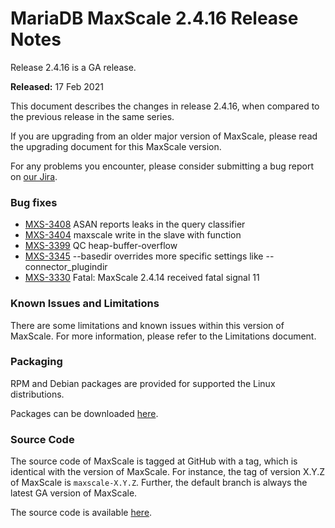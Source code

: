 # MariaDB MaxScale 2.4.16 Release Notes

Release 2.4.16 is a GA release.

**Released:** 17 Feb 2021

This document describes the changes in release 2.4.16, when compared to the previous release in the same series.

If you are upgrading from an older major version of MaxScale, please read the upgrading document for this MaxScale version.

For any problems you encounter, please consider submitting a bug report on [our Jira](https://jira.mariadb.org/projects/MXS).

### Bug fixes

* [MXS-3408](https://jira.mariadb.org/browse/MXS-3408) ASAN reports leaks in the query classifier
* [MXS-3404](https://jira.mariadb.org/browse/MXS-3404) maxscale write in the slave with function
* [MXS-3399](https://jira.mariadb.org/browse/MXS-3399) QC heap-buffer-overflow
* [MXS-3345](https://jira.mariadb.org/browse/MXS-3345) --basedir overrides more specific settings like --connector\_plugindir
* [MXS-3330](https://jira.mariadb.org/browse/MXS-3330) Fatal: MaxScale 2.4.14 received fatal signal 11

### Known Issues and Limitations

There are some limitations and known issues within this version of MaxScale. For more information, please refer to the Limitations document.

### Packaging

RPM and Debian packages are provided for supported the Linux distributions.

Packages can be downloaded [here](https://mariadb.com/downloads/#mariadb_platform-mariadb_maxscale).

### Source Code

The source code of MaxScale is tagged at GitHub with a tag, which is identical with the version of MaxScale. For instance, the tag of version X.Y.Z of MaxScale is `maxscale-X.Y.Z`. Further, the default branch is always the latest GA version of MaxScale.

The source code is available [here](https://github.com/mariadb-corporation/MaxScale).
